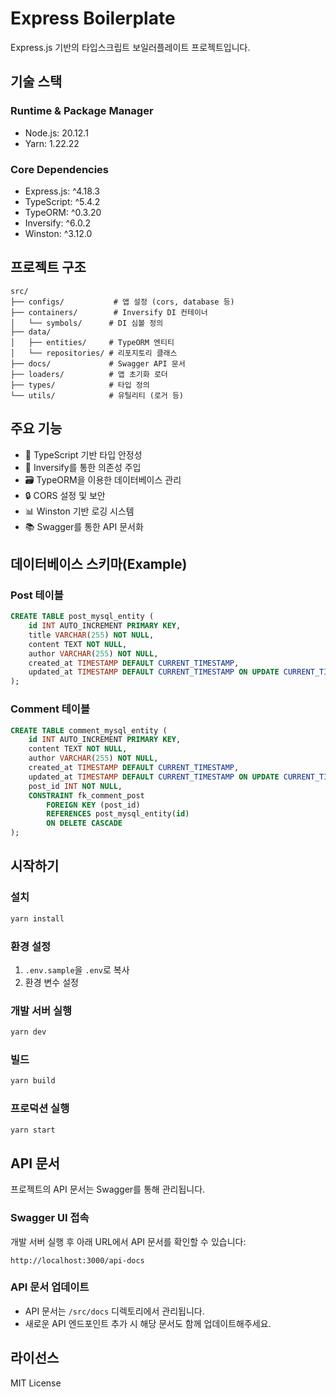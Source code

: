 # Express Boilerplate

Express.js 기반의 타입스크립트 보일러플레이트 프로젝트입니다.

## 기술 스택

### Runtime & Package Manager
- Node.js: 20.12.1
- Yarn: 1.22.22

### Core Dependencies
- Express.js: ^4.18.3
- TypeScript: ^5.4.2
- TypeORM: ^0.3.20
- Inversify: ^6.0.2
- Winston: ^3.12.0

## 프로젝트 구조
```
src/
├── configs/           # 앱 설정 (cors, database 등)
├── containers/        # Inversify DI 컨테이너
│   └── symbols/      # DI 심볼 정의
├── data/
│   ├── entities/     # TypeORM 엔티티
│   └── repositories/ # 리포지토리 클래스
├── docs/             # Swagger API 문서
├── loaders/          # 앱 초기화 로더
├── types/            # 타입 정의
└── utils/            # 유틸리티 (로거 등)
```

## 주요 기능
- 📝 TypeScript 기반 타입 안정성
- 🎯 Inversify를 통한 의존성 주입
- 🗃️ TypeORM을 이용한 데이터베이스 관리
- 🔒 CORS 설정 및 보안
- 📊 Winston 기반 로깅 시스템
- 📚 Swagger를 통한 API 문서화

## 데이터베이스 스키마(Example)

### Post 테이블
```sql
CREATE TABLE post_mysql_entity (
    id INT AUTO_INCREMENT PRIMARY KEY,
    title VARCHAR(255) NOT NULL,
    content TEXT NOT NULL,
    author VARCHAR(255) NOT NULL,
    created_at TIMESTAMP DEFAULT CURRENT_TIMESTAMP,
    updated_at TIMESTAMP DEFAULT CURRENT_TIMESTAMP ON UPDATE CURRENT_TIMESTAMP
);
```

### Comment 테이블
```sql
CREATE TABLE comment_mysql_entity (
    id INT AUTO_INCREMENT PRIMARY KEY,
    content TEXT NOT NULL,
    author VARCHAR(255) NOT NULL,
    created_at TIMESTAMP DEFAULT CURRENT_TIMESTAMP,
    updated_at TIMESTAMP DEFAULT CURRENT_TIMESTAMP ON UPDATE CURRENT_TIMESTAMP,
    post_id INT NOT NULL,
    CONSTRAINT fk_comment_post 
        FOREIGN KEY (post_id) 
        REFERENCES post_mysql_entity(id)
        ON DELETE CASCADE
);
```

## 시작하기

### 설치
```bash
yarn install
```

### 환경 설정
1. `.env.sample`을 `.env`로 복사
2. 환경 변수 설정

### 개발 서버 실행
```bash
yarn dev
```

### 빌드
```bash
yarn build
```

### 프로덕션 실행
```bash
yarn start
```

## API 문서
프로젝트의 API 문서는 Swagger를 통해 관리됩니다.

### Swagger UI 접속
개발 서버 실행 후 아래 URL에서 API 문서를 확인할 수 있습니다:
```
http://localhost:3000/api-docs
```

### API 문서 업데이트
- API 문서는 `/src/docs` 디렉토리에서 관리됩니다.
- 새로운 API 엔드포인트 추가 시 해당 문서도 함께 업데이트해주세요.

## 라이선스
MIT License

